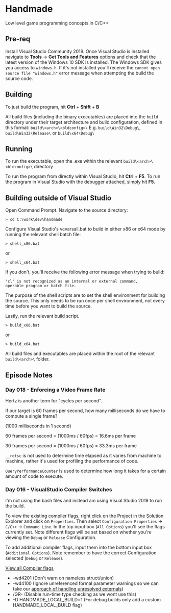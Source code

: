 # Handmade

Low level game programming concepts in C/C++

## Pre-req

Install Visual Studio Community 2019. Once Visual Studio is installed navigate to **Tools** -> **Get Tools and Features** options and check that the latest version of the Windows 10 SDK is installed. The Windows SDK gives you access to `windows.h`. If it's not installed you'll receive the `cannot open source file "windows.h"` error message when attempting the build the source code.

## Building

To just build the program, hit **Ctrl** + **Shift** + **B**

All build files (including the binary executables) are placed into the `build` directory under their target architecture and build configuration, defined in this format: `build\<arch>\<bldconfig>\` E.g. `build\Win32\Debug\`, `build\Win32\Release\` or `build\x64\Debug\`

## Running

To run the executable, open the .exe within the relevant `build\<arch>\<bldconfig>\` directory

To run the program from directly within Visual Studio, hit **Ctrl** + **F5**. To run the program in Visual Studio with the debugger attached, simply hit **F5**.

## Building outside of Visual Studio

Open Command Prompt. Navigate to the source directory:

```
> cd C:\work\dev\handmade
```

Configure Visual Studio's vcvarsall.bat to build in either x86 or x64 mode by running the relevant shell batch file:

```
> shell_x86.bat
```

or 

```
> shell_x64.bat
```

If you don't, you'll receive the following error message when trying to build:

```
'cl' is not recognized as an internal or external command,
operable program or batch file.
```

The purpose of the shell scripts are to set the shell environment for building the source. This only needs to be run once per shell environment, not every time before you want to build the source.

Lastly, run the relevant build script.

```
> build_x86.bat
```

or

```
> build_x64.bat
```

All build files and executables are placed within the root of the relevant `build\<arch>\` folder.

## Episode Notes

### Day 018 - Enforcing a Video Frame Rate

Hertz is another term for "cycles per second".

If our target is 60 frames per second, how many milliseconds do we have to compute a single frame?

(1000 milliseconds in 1 second)

60 frames per second  = (1000ms / 60fps) = 16.6ms per frame

30 frames per second  = (1000ms / 60fps) = 33.3ms per frame

`__rdtsc` is not used to determine time elapsed as it varies from machine to machine, rather it's used for profiling the performance of code.

`QueryPerformanceCounter` is used to determine how long it takes for a certain amount of code to execute.


### Day 016 - VisualStudio Compiler Switches

I'm not using the bash files and instead am using Visual Studio 2019 to run the build.

To view the existing compiler flags, right click on the Project in the Solution Explorer and click on `Properties`. Then select `Configuration Properties` -> `C/C++` -> `Command Line`. In the top input box (`All Options`) you'll see the flags currently set. Note different flags will be set based on whether you're viewing the `Debug` or `Release` Configuration.

To add additional compiler flags, input them into the bottom input box (`Additional Options`). Note remember to have the correct Configuration selected (`Debug` or `Release`).

[View all Compiler flags](https://docs.microsoft.com/en-us/cpp/build/reference/compiler-options-listed-alphabetically)

 - -wd4201 (Don't warn on nameless struct/union)
 - -wd4100 (Ignore unreferenced formal parameter warnings so we can take our [approach of handling unresolved externals](https://github.com/joncarlmatthews/private/blob/master/technical/learning/c-cpp.md#how-to-handle-unresolved-externals))
 - /GR- (Disable run-time type checking as we wont use this)
 - -D HANDMADE_LOCAL_BUILD=1 (For debug builds only add a custom HANDMADE_LOCAL_BUILD flag)
